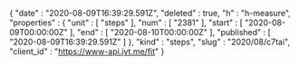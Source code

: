{
  "date" : "2020-08-09T16:39:29.591Z",
  "deleted" : true,
  "h" : "h-measure",
  "properties" : {
    "unit" : [ "steps" ],
    "num" : [ "2381" ],
    "start" : [ "2020-08-09T00:00:00Z" ],
    "end" : [ "2020-08-10T00:00:00Z" ],
    "published" : [ "2020-08-09T16:39:29.591Z" ]
  },
  "kind" : "steps",
  "slug" : "2020/08/c7tai",
  "client_id" : "https://www-api.jvt.me/fit"
}
